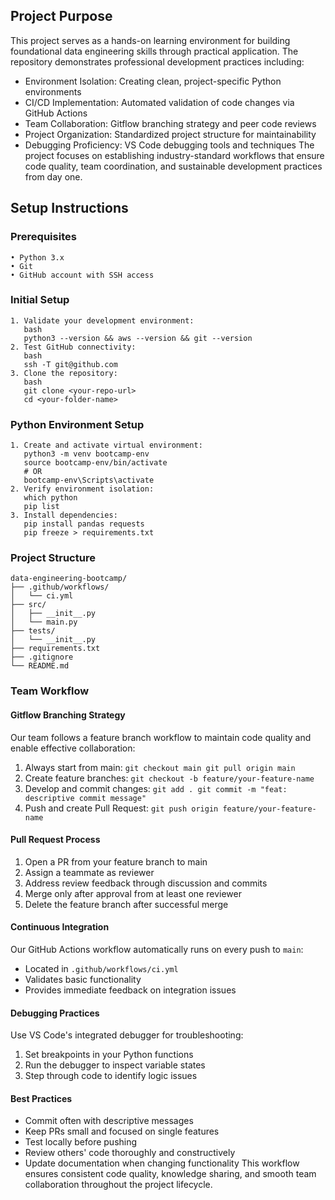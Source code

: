 ## Project Purpose
This project serves as a hands-on learning environment for building foundational data engineering skills through practical application. The repository demonstrates professional development practices including:
* Environment Isolation: Creating clean, project-specific Python environments
* CI/CD Implementation: Automated validation of code changes via GitHub Actions
* Team Collaboration: Gitflow branching strategy and peer code reviews
* Project Organization: Standardized project structure for maintainability
* Debugging Proficiency: VS Code debugging tools and techniques
The project focuses on establishing industry-standard workflows that ensure code quality, team coordination, and sustainable development practices from day one.
## Setup Instructions
### Prerequisites
    • Python 3.x
    • Git
    • GitHub account with SSH access
### Initial Setup
    1. Validate your development environment:
       bash
       python3 --version && aws --version && git --version
    2. Test GitHub connectivity:
       bash
       ssh -T git@github.com
    3. Clone the repository:
       bash
       git clone <your-repo-url>
       cd <your-folder-name>
### Python Environment Setup
    1. Create and activate virtual environment:
       python3 -m venv bootcamp-env
       source bootcamp-env/bin/activate
       # OR
       bootcamp-env\Scripts\activate
    2. Verify environment isolation:
       which python
       pip list
    3. Install dependencies:
       pip install pandas requests
       pip freeze > requirements.txt
### Project Structure
```
data-engineering-bootcamp/
├── .github/workflows/
│   └── ci.yml
├── src/
│   ├── __init__.py
│   └── main.py
├── tests/
│   └── __init__.py
├── requirements.txt
├── .gitignore
└── README.md
```
### Team Workflow
#### Gitflow Branching Strategy
Our team follows a feature branch workflow to maintain code quality and enable effective collaboration:
1. Always start from main:
`git checkout main
git pull origin main`
2. Create feature branches:
`git checkout -b feature/your-feature-name`
3. Develop and commit changes:
`git add .
git commit -m "feat: descriptive commit message"`
4. Push and create Pull Request:
`git push origin feature/your-feature-name`
#### Pull Request Process
1. Open a PR from your feature branch to main
2. Assign a teammate as reviewer
3. Address review feedback through discussion and commits
4. Merge only after approval from at least one reviewer
5. Delete the feature branch after successful merge
#### Continuous Integration
Our GitHub Actions workflow automatically runs on every push to `main`:
* Located in `.github/workflows/ci.yml`
* Validates basic functionality
* Provides immediate feedback on integration issues
#### Debugging Practices
Use VS Code's integrated debugger for troubleshooting:
1. Set breakpoints in your Python functions
2. Run the debugger to inspect variable states
3. Step through code to identify logic issues
#### Best Practices
* Commit often with descriptive messages
* Keep PRs small and focused on single features
* Test locally before pushing
* Review others' code thoroughly and constructively
* Update documentation when changing functionality
This workflow ensures consistent code quality, knowledge sharing, and smooth team collaboration throughout the project lifecycle.
